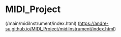 # MIDI_Project
(/main/midiInstrument/index.html)
(https://andre-su.github.io/MIDI_Project/midiInstrument/index.html)
